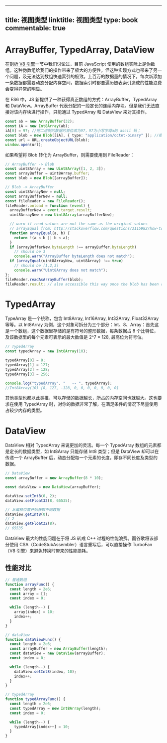 
---
title: 视图类型
linktitle: 视图类型
type: book
commentable: true
---

# ArrayBuffer, TypedArray, DataView

在[剖析 V8 引擎](https://github.com/wx-chevalier/JavaScript-Series)一节中我们讨论过，目前 JavaScript 使用的数组实际上是伪数组。这种伪数组给我们的操作带来了极大的方便性，但这种实现方式也带来了另一个问题，及无法达到数组快速索引的极致。上百万的数据量的情况下，每次新添加一条数据都需要动态分配内存空间，数据索引时都要遍历链表索引造成的性能浪费会变得异常的明显。

在 ES6 中，JS 新提供了一种获得真正数组的方式：ArrayBuffer，TypedArray 和 DataView。ArrayBuffer 代表分配的一段定长的连续内存块。但是我们无法直接对该内存块进行操作，只能通过 TypedArray 和 DataView 来对其操作。

```ts
const ab = new ArrayBuffer(32);
const iA = new Int8Array(ab);
iA[0] = 97; //把二进制的数据的首位改为97，97为小写字母a的 ascii 码；
const blob = new Blob([iA], { type: "application/octet-binary" }); //把二进制的码转化为blob类型
const url = URL.createObjectURL(blob);
window.open(url);
```

如果希望将 Blob 转化为 ArrayBuffer，则需要使用到 FileReader：

```js
// ArrayBuffer -> Blob
const uint8Array = new Uint8Array([1, 2, 3]);
const arrayBuffer = uint8Array.buffer;
const blob = new Blob([arrayBuffer]);

// Blob -> ArrayBuffer
const uint8ArrayNew = null;
const arrayBufferNew = null;
const fileReader = new FileReader();
fileReader.onload = function (event) {
  arrayBufferNew = event.target.result;
  uint8ArrayNew = new Uint8Array(arrayBufferNew);

  // warn if read values are not the same as the original values
  // arrayEqual from: http://stackoverflow.com/questions/3115982/how-to-check-javascript-array-equals
  function arrayEqual(a, b) {
    return !(a < b || b < a);
  }
  if (arrayBufferNew.byteLength !== arrayBuffer.byteLength)
    // should be 3
    console.warn("ArrayBuffer byteLength does not match");
  if (arrayEqual(uint8ArrayNew, uint8Array) !== true)
    // should be [1,2,3]
    console.warn("Uint8Array does not match");
};
fileReader.readAsArrayBuffer(blob);
fileReader.result; // also accessible this way once the blob has been read
```

# TypedArray

TypeArray 是一个统称，包含 Int8Array, Int16Array, Int32Array, Float32Array 等等。以 Int8Array 为例，这个对象可拆分为三个部分：Int、8、Array：首先这是一个数组，这个数据里存储的是有符号的整形数据，每条数据占 8 个比特位，及该数据里的每个元素可表示的最大数值是 2^7 = 128, 最高位为符号位。

```js
// TypedArray
const typedArray = new Int8Array(10);

typedArray[0] = 8;
typedArray[1] = 127;
typedArray[2] = 128;
typedArray[3] = 256;

console.log("typedArray", "   -- ", typedArray);
//Int8Array(10) [8, 127, -128, 0, 0, 0, 0, 0, 0, 0]
```

其他类型也都以此类推，可以存储的数据越长，所占的内存空间也就越大。这也要求在使用 TypedArray 时，对你的数据非常了解，在满足条件的情况下尽量使用占较少内存的类型。

# DataView

DataView 相对 TypedArray 来说更加的灵活。每一个 TypedArray 数组的元素都是定长的数据类型，如 Int8Array 只能存储 Int8 类型；但是 DataView 却可以在传递一个 ArrayBuffer 后，动态分配每一个元素的长度，即存不同长度及类型的数据。

```js
// DataView
const arrayBuffer = new ArrayBuffer(8 * 10);

const dataView = new DataView(arrayBuffer);

dataView.setInt8(0, 2);
dataView.setFloat32(8, 65535);

// 从偏移位置开始获取不同数据
dataView.getInt8(0);
// 2
dataView.getFloat32(8);
// 65535
```

DataView 最大的性能问题在于将 JS 转成 C++ 过程的性能浪费。而谷歌将该部分使用 CSA（CodeStubAssembler）语言重写后，可以直接操作 TurboFan（V8 引擎）来避免转换时带来的性能损耗。

## 性能对比

```js
// 普通数组
function arrayFunc() {
  const length = 2e6;
  const array = [];
  const index = 0;

  while (length--) {
    array[index] = 10;
    index++;
  }
}

// dataView
function dataViewFunc() {
  const length = 2e6;
  const arrayBuffer = new ArrayBuffer(length);
  const dataView = new DataView(arrayBuffer);
  const index = 0;

  while (length--) {
    dataView.setInt8(index, 10);
    index++;
  }
}

// typedArray
function typedArrayFunc() {
  const length = 2e6;
  const typedArray = new Int8Array(length);
  const index = 0;

  while (length--) {
    typedArray[index++] = 10;
  }
}
```

    